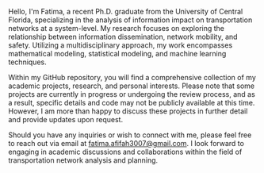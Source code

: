 Hello, I'm Fatima, a recent Ph.D. graduate from the University of Central Florida, specializing in the analysis of information impact on transportation networks at a system-level. My research focuses on exploring the relationship between information dissemination, network mobility, and safety. Utilizing a multidisciplinary approach, my work encompasses mathematical modeling, statistical modeling, and machine learning techniques.

Within my GitHub repository, you will find a comprehensive collection of my academic projects, research, and personal interests. Please note that some projects are currently in progress or undergoing the review process, and as a result, specific details and code may not be publicly available at this time. However, I am more than happy to discuss these projects in further detail and provide updates upon request.

Should you have any inquiries or wish to connect with me, please feel free to reach out via email at fatima.afifah3007@gmail.com. I look forward to engaging in academic discussions and collaborations within the field of transportation network analysis and planning.

<!---
fafifah/fafifah is a ✨ special ✨ repository because its `README.md` (this file) appears on your GitHub profile.
You can click the Preview link to take a look at your changes.
--->

